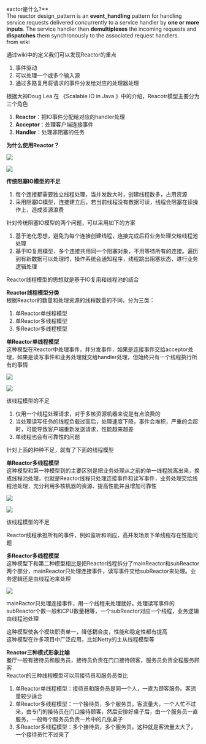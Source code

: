 eactor是什么?**  
The reactor design_pattern is an **event_handling** pattern for handling service requests delivered concurrently to a service handler by **one or more inputs**. The service handler then **demultiplexes** the incoming requests and **dispatches** them synchronously to the associated request handlers.  
from wiki  

通过wiki中的定义我们可以发现Reactor的重点  

1.  事件驱动
2.  可以处理一个或多个输入源
3.  通过多路复用将请求的事件分发给对应的处理器处理

  
  

根据大神Doug Lea 在 《Scalable IO in Java 》中的介绍，Reacotr模型主要分为三个角色  

1.  **Reactor**：把IO事件分配给对应的handler处理
2.  **Acceptor**：处理客户端连接事件
3.  **Handler**：处理非阻塞的任务

  
  

**为什么使用Reactor？**  

![](https://pic2.zhimg.com/v2-5598826468eb205e6a7ba3354367c372_b.jpg)

![](https://pic2.zhimg.com/80/v2-5598826468eb205e6a7ba3354367c372_1440w.jpg)

  

**传统阻塞IO模型的不足**  

1.  每个连接都需要独立线程处理，当并发数大时，创建线程数多，占用资源
2.  采用阻塞IO模型，连接建立后，若当前线程没有数据可读，线程会阻塞在读操作上，造成资源浪费

  
  
  

针对传统阻塞IO模型的两个问题，可以采用如下的方案  

1.  基于池化思想，避免为每个连接创建线程，连接完成后将业务处理交给线程池处理
2.  基于IO复用模型，多个连接共用同一个阻塞对象，不用等待所有的连接。遍历到有新数据可以处理时，操作系统会通知程序，线程跳出阻塞状态，进行业务逻辑处理

  

Reactor线程模型的思想就是基于IO复用和线程池的结合  

**Reactor线程模型分类**  
根据Reactor的数量和处理资源的线程数量的不同，分为三类：  

1.  单Reactor单线程模型
2.  单Reactor多线程模型
3.  多Reactor多线程模型

  
  

**单Reactor单线程模型**  
这种模型在Reactor中处理事件，并分发事件，如果是连接事件交给acceptor处理，如果是读写事件和业务处理就交给handler处理，但始终只有一个线程执行所有的事情  

![](https://pic3.zhimg.com/v2-a3a7f2b064f424fbb11e77f019123e62_b.jpg)

![](https://pic3.zhimg.com/80/v2-a3a7f2b064f424fbb11e77f019123e62_1440w.jpg)

  

该线程模型的不足  

1.  仅用一个线程处理请求，对于多核资源机器来说是有点浪费的
2.  当处理读写任务的线程负载过高后，处理速度下降，事件会堆积，严重的会超时，可能导致客户端重新发送请求，性能越来越差
3.  单线程也会有可靠性的问题

  
  

针对上面的种种不足，就有了下面的线程模型  

**单Reactor多线程模型**  
这种模型和第一种模型到的主要区别是把业务处理从之前的单一线程脱离出来，换成线程池处理，也就是Reactor线程只处理连接事件和读写事件，业务处理交给线程池处理，充分利用多核机器的资源、提高性能并且增加可靠性  

![](https://pic2.zhimg.com/v2-d60a5c2c930e3ec611855d387d2429ec_b.jpg)

![](https://pic2.zhimg.com/80/v2-d60a5c2c930e3ec611855d387d2429ec_1440w.jpg)


该线程模型的不足  

Reactor线程承担所有的事件，例如监听和响应，高并发场景下单线程存在性能问题  

**多Reactor多线程模型**  
这种模型下和第二种模型相比是把Reactor线程拆分了mainReactor和subReactor两个部分，mainReactor只处理连接事件，读写事件交给subReactor来处理。业务逻辑还是由线程池来处理  

![](https://pic1.zhimg.com/v2-ca0ee6f64ec8654ba143c30548874095_b.jpg)



mainRactor只处理连接事件，用一个线程来处理就好。处理读写事件的subReactor个数一般和CPU数量相等，一个subReactor对应一个线程，业务逻辑由线程池处理  

这种模型使各个模块职责单一，降低耦合度，性能和稳定性都有提高  
这种模型在许多项目中广泛应用，比如Netty的主从线程模型等  

**Reactor三种模式形象比喻**  
餐厅一般有接待员和服务员，接待员负责在门口接待顾客，服务员负责全程服务顾客  
Reactor的三种线程模型可以用接待员和服务员类比  

1.  单Reactor单线程模型：接待员和服务员是同一个人，一直为顾客服务。客流量较少适合
2.  单Reactor多线程模型：一个接待员，多个服务员。客流量大，一个人忙不过来，由专门的接待员在门口接待顾客，然后安排好桌子后，由一个服务员一直服务，一般每个服务员负责一片中的几张桌子
3.  多Reactor多线程模型：多个接待员，多个服务员。这种就是客流量太大了，一个接待员忙不过来了
